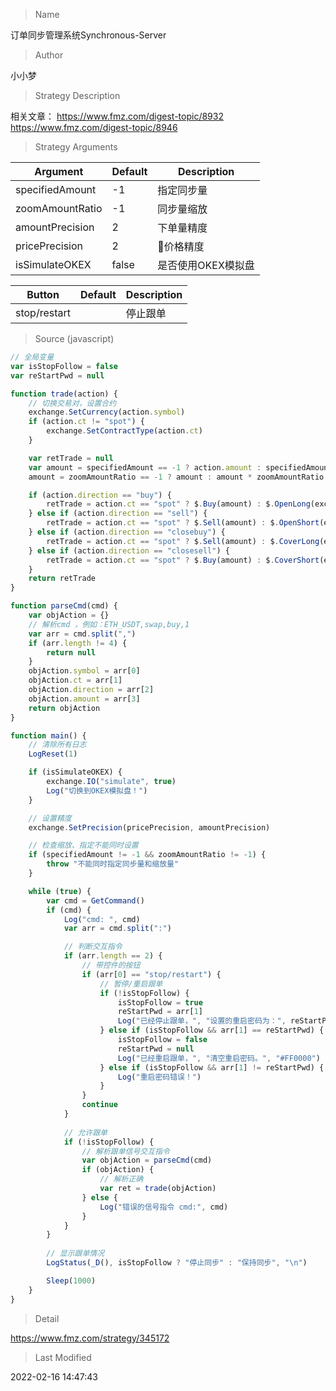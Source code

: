 
> Name

订单同步管理系统Synchronous-Server

> Author

小小梦

> Strategy Description

相关文章：
https://www.fmz.com/digest-topic/8932
https://www.fmz.com/digest-topic/8946

> Strategy Arguments



|Argument|Default|Description|
|----|----|----|
|specifiedAmount|-1|指定同步量|
|zoomAmountRatio|-1|同步量缩放|
|amountPrecision|2|下单量精度|
|pricePrecision|2|价格精度|
|isSimulateOKEX|false|是否使用OKEX模拟盘|




|Button|Default|Description|
|----|----|----|
|stop/restart||停止跟单|


> Source (javascript)

``` javascript
// 全局变量
var isStopFollow = false
var reStartPwd = null 

function trade(action) {
    // 切换交易对，设置合约
    exchange.SetCurrency(action.symbol)
    if (action.ct != "spot") {
        exchange.SetContractType(action.ct)        
    }    

    var retTrade = null 
    var amount = specifiedAmount == -1 ? action.amount : specifiedAmount
    amount = zoomAmountRatio == -1 ? amount : amount * zoomAmountRatio

    if (action.direction == "buy") {
        retTrade = action.ct == "spot" ? $.Buy(amount) : $.OpenLong(exchange, action.ct, amount)
    } else if (action.direction == "sell") {
    	retTrade = action.ct == "spot" ? $.Sell(amount) : $.OpenShort(exchange, action.ct, amount)
    } else if (action.direction == "closebuy") {
    	retTrade = action.ct == "spot" ? $.Sell(amount) : $.CoverLong(exchange, action.ct, amount)
    } else if (action.direction == "closesell") {
    	retTrade = action.ct == "spot" ? $.Buy(amount) : $.CoverShort(exchange, action.ct, amount)
    }
    return retTrade
}

function parseCmd(cmd) {
	var objAction = {}
	// 解析cmd ，例如：ETH_USDT,swap,buy,1
    var arr = cmd.split(",")
    if (arr.length != 4) {
    	return null 
    }
    objAction.symbol = arr[0]
    objAction.ct = arr[1]
    objAction.direction = arr[2]
    objAction.amount = arr[3]
    return objAction
}

function main() {
	// 清除所有日志
    LogReset(1)  

    if (isSimulateOKEX) {
    	exchange.IO("simulate", true)
    	Log("切换到OKEX模拟盘！")
    }

    // 设置精度
    exchange.SetPrecision(pricePrecision, amountPrecision)

    // 检查缩放、指定不能同时设置
    if (specifiedAmount != -1 && zoomAmountRatio != -1) {
    	throw "不能同时指定同步量和缩放量"
    }

    while (true) {
        var cmd = GetCommand()
        if (cmd) {
            Log("cmd: ", cmd)
            var arr = cmd.split(":")

            // 判断交互指令
            if (arr.length == 2) {
            	// 带控件的按钮
            	if (arr[0] == "stop/restart") {
            		// 暂停/重启跟单
            		if (!isStopFollow) {
            		    isStopFollow = true
            		    reStartPwd = arr[1]
            		    Log("已经停止跟单，", "设置的重启密码为：", reStartPwd, "#FF0000")
            		} else if (isStopFollow && arr[1] == reStartPwd) {
            			isStopFollow = false 
            			reStartPwd = null 
            			Log("已经重启跟单，", "清空重启密码。", "#FF0000")
            		} else if (isStopFollow && arr[1] != reStartPwd) {
            			Log("重启密码错误！")
            		}
            	}
            	continue 
            }
            
            // 允许跟单
            if (!isStopFollow) {
                // 解析跟单信号交互指令
                var objAction = parseCmd(cmd)
                if (objAction) {
            	    // 解析正确
            	    var ret = trade(objAction)
                } else {
                	Log("错误的信号指令 cmd:", cmd)
                }
            }
        }
        
        // 显示跟单情况
        LogStatus(_D(), isStopFollow ? "停止同步" : "保持同步", "\n")

        Sleep(1000)
    }
}
```

> Detail

https://www.fmz.com/strategy/345172

> Last Modified

2022-02-16 14:47:43

